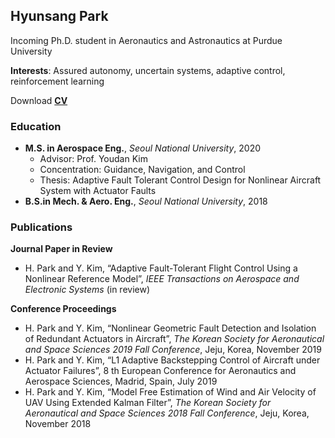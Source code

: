 ## Hyunsang Park

Incoming Ph.D. student in Aeronautics and Astronautics at Purdue University

**Interests**: Assured autonomy, uncertain systems, adaptive control, reinforcement learning  

Download **[CV](https://github.com/hsparkastro/hsparkastro.github.io/CV_hyunsangpark.pdf)** 


### Education
- **M.S. in Aerospace Eng.**, _Seoul National University_, 2020
  - Advisor: Prof. Youdan Kim
  - Concentration: Guidance, Navigation, and Control
  - Thesis: Adaptive Fault Tolerant Control Design for Nonlinear Aircraft System with Actuator Faults
- **B.S.in Mech. & Aero. Eng.**, _Seoul National University_, 2018

### Publications
**Journal Paper in Review**
- H. Park and Y. Kim, “Adaptive Fault-Tolerant Flight Control Using a Nonlinear Reference Model”, _IEEE Transactions on Aerospace and Electronic Systems_ (in review)

**Conference Proceedings**
- H. Park and Y. Kim, “Nonlinear Geometric Fault Detection and Isolation of Redundant Actuators in Aircraft”, _The Korean Society for Aeronautical and Space Sciences 2019 Fall Conference_, Jeju, Korea, November 2019
- H. Park and Y. Kim, “L1 Adaptive Backstepping Control of Aircraft under Actuator Failures”, 8 th European Conference for Aeronautics and Aerospace Sciences, Madrid, Spain, July 2019
- H. Park and Y. Kim, “Model Free Estimation of Wind and Air Velocity of UAV Using Extended Kalman Filter”, _The Korean Society for Aeronautical and Space Sciences 2018 Fall Conference_, Jeju, Korea, November 2018
